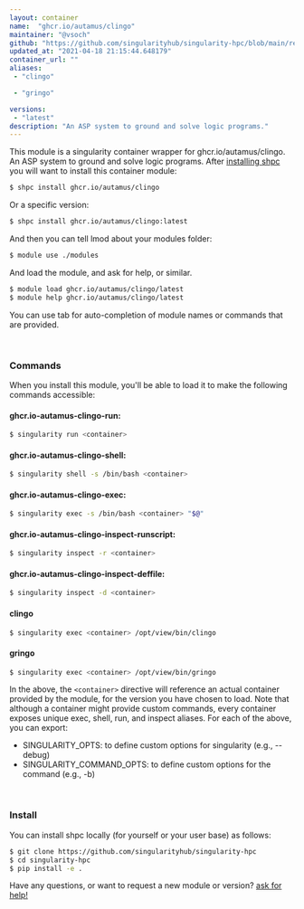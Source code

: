 ```yaml
---
layout: container
name:  "ghcr.io/autamus/clingo"
maintainer: "@vsoch"
github: "https://github.com/singularityhub/singularity-hpc/blob/main/registry/ghcr.io/autamus/clingo/container.yaml"
updated_at: "2021-04-18 21:15:44.648179"
container_url: ""
aliases:
 - "clingo"

 - "gringo"

versions:
 - "latest"
description: "An ASP system to ground and solve logic programs."
---
```


This module is a singularity container wrapper for ghcr.io/autamus/clingo.
An ASP system to ground and solve logic programs.
After [installing shpc](#install) you will want to install this container module:

```bash
$ shpc install ghcr.io/autamus/clingo
```

Or a specific version:

```bash
$ shpc install ghcr.io/autamus/clingo:latest
```

And then you can tell lmod about your modules folder:

```bash
$ module use ./modules
```

And load the module, and ask for help, or similar.

```bash
$ module load ghcr.io/autamus/clingo/latest
$ module help ghcr.io/autamus/clingo/latest
```

You can use tab for auto-completion of module names or commands that are provided.

<br>

### Commands

When you install this module, you'll be able to load it to make the following commands accessible:

#### ghcr.io-autamus-clingo-run:

```bash
$ singularity run <container>
```

#### ghcr.io-autamus-clingo-shell:

```bash
$ singularity shell -s /bin/bash <container>
```

#### ghcr.io-autamus-clingo-exec:

```bash
$ singularity exec -s /bin/bash <container> "$@"
```

#### ghcr.io-autamus-clingo-inspect-runscript:

```bash
$ singularity inspect -r <container>
```

#### ghcr.io-autamus-clingo-inspect-deffile:

```bash
$ singularity inspect -d <container>
```


#### clingo
       
```bash
$ singularity exec <container> /opt/view/bin/clingo
```


#### gringo
       
```bash
$ singularity exec <container> /opt/view/bin/gringo
```



In the above, the `<container>` directive will reference an actual container provided
by the module, for the version you have chosen to load. Note that although a container
might provide custom commands, every container exposes unique exec, shell, run, and
inspect aliases. For each of the above, you can export:

 - SINGULARITY_OPTS: to define custom options for singularity (e.g., --debug)
 - SINGULARITY_COMMAND_OPTS: to define custom options for the command (e.g., -b)

<br>
  
### Install

You can install shpc locally (for yourself or your user base) as follows:

```bash
$ git clone https://github.com/singularityhub/singularity-hpc
$ cd singularity-hpc
$ pip install -e .
```

Have any questions, or want to request a new module or version? [ask for help!](https://github.com/singularityhub/singularity-hpc/issues)